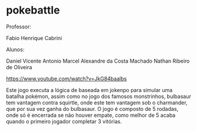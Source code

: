 # pokebattle

Professor:

Fabio Henrique Cabrini

Alunos:

Daniel Vicente Antonio
Marcel Alexandre da Costa Machado
Nathan Ribeiro de Oliveira

https://www.youtube.com/watch?v=JkG84baalbs

Este jogo executa a lógica de baseada em jokenpo para simular uma batalha pokémon, assim como no jogo dos famosos monstrinhos, bulbasaur tem vantagem contra squirtle, onde este tem vantagem sob o charmander, que por sua vez ganha do bulbasaur.
O jogo é composto de 5 rodadas, onde só é encerrada se não houver empate, como melhor de 5 acaba quando o primeiro jogador completar 3 vitórias.
